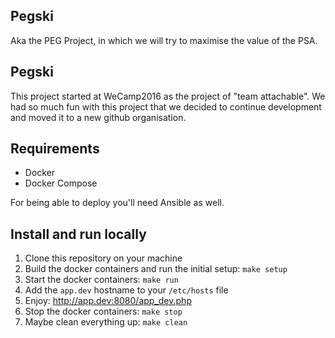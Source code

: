 ## Pegski

Aka the PEG Project, in which we will try to maximise the value of the PSA.

## Pegski

This project started at WeCamp2016 as the project of "team attachable". We had so much fun with this project that we decided to continue development and moved it to a new github organisation.

## Requirements

* Docker
* Docker Compose

For being able to deploy you'll need Ansible as well.

## Install and run locally

1. Clone this repository on your machine
2. Build the docker containers and run the initial setup: `make setup`
3. Start the docker containers: `make run`
4. Add the `app.dev` hostname to your `/etc/hosts` file
5. Enjoy: http://app.dev:8080/app_dev.php
6. Stop the docker containers: `make stop`
7. Maybe clean everything up: `make clean`
